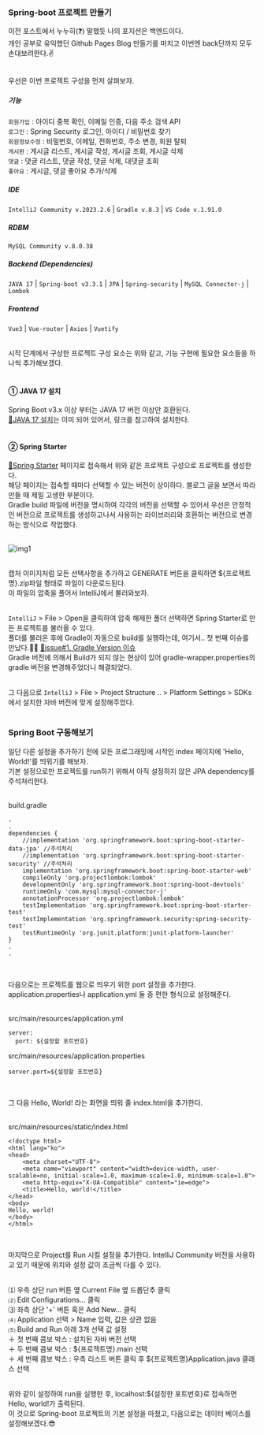 ### Spring-boot 프로젝트 만들기

이전 포스트에서 누누히(❓) 말했듯 나의 포지션은 백엔드이다.<br/>
개인 공부로 유익했던 Github Pages Blog 만들기를 마치고 이번엔 back단까지 모두 손대보려한다.✌
<br/><br/>

우선은 이번 프로젝트 구성을 먼저 살펴보자.

##### 기능

`회원가입` : 아이디 중복 확인, 이메일 인증, 다음 주소 검색 API<br/>
`로그인` : Spring Security 로그인, 아이디 / 비밀번호 찾기<br/>
`회원정보수정` : 비밀번호, 이메일, 전화번호, 주소 변경, 회원 탈퇴<br/>
`게시판` : 게시글 리스트, 게시글 작성, 게시글 조회, 게시글 삭제<br/>
`댓글` : 댓글 리스트, 댓글 작성, 댓글 삭제, 대댓글 조회<br/>
`좋아요` : 게시글, 댓글 좋아요 추가/삭제

##### IDE

`IntelliJ Community v.2023.2.6` | `Gradle v.8.3` | `VS Code v.1.91.0`

##### RDBM

`MySQL Community v.8.0.38`

##### Backend (Dependencies)

`JAVA 17` | `Spring-boot v3.3.1` | `JPA` | `Spring-security` | `MySQL Connector-j` | `Lombok`

##### Frontend

`Vue3` | `Vue-router` | `Axios` | `Vuetify`
<br/><br/>

시작 단계에서 구상한 프로젝트 구성 요소는 위와 같고, 기능 구현에 필요한 요소들을 하나씩 추가해보겠다.
<br/><br/>

#### ① JAVA 17 설치

Spring Boot v3.x 이상 부터는 JAVA 17 버전 이상만 호환된다.<br/>
[🔗JAVA 17 설치](https://ssue-dev.tistory.com/entry/%EC%84%A4%EC%B9%98-%EC%9C%88%EB%8F%84%EC%9A%B010%EC%97%90-Java-17-%EC%84%A4%EC%B9%98%ED%95%98%EA%B8%B0)는 이미 되어 있어서, 링크를 참고하여 설치한다.
<br/><br/>

#### ② Spring Starter

[🔗Spring Starter](https://start.spring.io/) 페이지로 접속해서 위와 같은 프로젝트 구성으로 프로젝트를 생성한다.<br/>
해당 페이지는 접속할 때마다 선택할 수 있는 버전이 상이하다. 블로그 글을 보면서 따라만들 때 제일 고생한 부분이다.<br/>
Gradle build 파일에 버전을 명시하여 각각의 버전을 선택할 수 있어서 우선은 안정적인 버전으로 프로젝트를 생성하고나서 사용하는 라이브러리와 호환하는 버전으로 변경하는 방식으로 작업했다.
<br/><br/>

![img1](/sixt/images/spring-boot.jpg)

<br/>
캡처 이미지처럼 모든 선택사항을 추가하고 GENERATE 버튼을 클릭하면 ${프로젝트명}.zip파일 형태로 파일이 다운로드된다.<br/>
이 파일의 압축을 풀어서 IntelliJ에서 불러와보자.
<br/><br/>

`IntelliJ` > File > Open을 클릭하여 압축 해제한 폴더 선택하면 Spring Starter로 만든 프로젝트를 불러올 수 있다.<br/>
폴더를 불러온 후에 Gradle이 자동으로 build를 실행하는데, 여기서.. 첫 번째 이슈를 만났다.🤦‍♂️ [🔗issue#1. Gradle Version 이슈](/#/logging/2/16)<br/>
Gradle 버전에 의해서 Build가 되지 않는 현상이 있어 gradle-wrapper.properties의 gradle 버전을 변경해주었더니 해결되었다.
<br/><br/>

그 다음으로 `IntelliJ` > File > Project Structure .. > Platform Settings > SDKs 에서 설치한 자바 버전에 맞게 설정해주었다.
<br/><br/>

### Spring Boot 구동해보기

일단 다른 설정을 추가하기 전에 모든 프로그래밍에 시작인 index 페이지에 'Hello, World!'를 띄워기를 해보자.<br/>
기본 설정으로만 프로젝트를 run하기 위해서 아직 설정하지 않은 JPA dependency를 주석처리한다.
<br/><br/>

build.gradle

```
.
.
dependencies {
	//implementation 'org.springframework.boot:spring-boot-starter-data-jpa' //주석처리
	//implementation 'org.springframework.boot:spring-boot-starter-security' //주석처리
	implementation 'org.springframework.boot:spring-boot-starter-web'
	compileOnly 'org.projectlombok:lombok'
	developmentOnly 'org.springframework.boot:spring-boot-devtools'
	runtimeOnly 'com.mysql:mysql-connector-j'
	annotationProcessor 'org.projectlombok:lombok'
	testImplementation 'org.springframework.boot:spring-boot-starter-test'
	testImplementation 'org.springframework.security:spring-security-test'
	testRuntimeOnly 'org.junit.platform:junit-platform-launcher'
}
.
.
```

<br/>

다음으로는 프로젝트를 웹으로 띄우기 위한 port 설정을 추가한다. application.properties나 application.yml 둘 중 편한 형식으로 설정해준다.
<br/><br/>

src/main/resources/application.yml

```
server:
  port: ${설정할 포트번호}
```

src/main/resources/application.properties

```
server.port=${설정할 포트번호}
```

<br/>

그 다음 Hello, World! 라는 화면을 띄워 줄 index.html을 추가한다.
<br/><br/>

src/main/resources/static/index.html

```
<!doctype html>
<html lang="ko">
<head>
    <meta charset="UTF-8">
    <meta name="viewport" content="width=device-width, user-scalable=no, initial-scale=1.0, maximum-scale=1.0, minimum-scale=1.0">
    <meta http-equiv="X-UA-Compatible" content="ie=edge">
    <title>Hello, world!</title>
</head>
<body>
Hello, world!
</body>
</html>
```

<br/>

마지막으로 Project를 Run 시킬 설정을 추가한다. IntelliJ Community 버전을 사용하고 있기 때문에 위치와 설정 값이 조금씩 다를 수 있다.
<br/><br/>

⑴ 우측 상단 run 버튼 옆 Current File 옆 드롭단추 클릭<br/>
⑵ Edit Configurations... 클릭<br/>
⑶ 좌측 상단 '+' 버튼 혹은 Add New... 클릭<br/>
⑷ Application 선택 > Name 입력, 값은 상관 없음<br/>
⑸ Build and Run 아래 3개 선택 값 설정<br/>
＋ 첫 번째 콤보 박스 : 설치된 자바 버전 선택<br/>
＋ 두 번째 콤보 박스 : ${프로젝트명}.main 선택<br/>
＋ 세 번째 콤보 박스 : 우측 리스트 버튼 클릭 후 ${프로젝트명}Application.java 클래스 선택
<br/><br/>

위와 같이 설정하여 run을 실행한 후, localhost:${설정한 포트번호}로 접속하면 Hello, world!가 출력된다.<br/>
이 것으로 Spring-boot 프로젝트의 기본 설정을 마쳤고, 다음으로는 데이터 베이스를 설정해보겠다.😎
